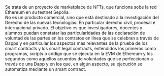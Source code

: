 Se trata de un proyecto de marketplace de NFTs, que funciona sobe la red Ethereum en su testnet Sepolia.  
No es un producto comercial, sino que está destinado a la investigación del Derecho de las nuevas tecnologías. 
En particular derecho civil, procesal e internacional privado. 
El objetivo es que investigadores, docentes y alumnos puedan constatar las particularidades de las declaración de voluntad
de las partes en los contratos en línea que se celebran a través de Dapps y en particular los aspectos más relevantes de 
la prueba de los smart contracts y los smart legal contracts, entendidos los primeros como programas, 
scripts o código que se ejecuta en la EVM de Ethereum y los segundos como aquellos acuerdos de voluntades que se perfeccionan
a través de una Dapp y en los que, en algún aspecto, su ejecución se automatiza mediante un smart contract.
